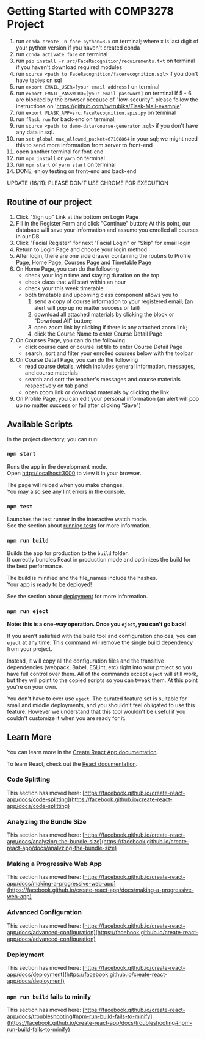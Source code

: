# Getting Started with COMP3278 Project

1. run `conda create -n face python=3.x` on terminal; where x is last digit of your python version if you haven't created conda
2. run `conda activate face`  on terminal
3. run `pip install -r src/FaceRecognition/requirements.txt` on terminal if you haven't download required modules
4. run `source <path to FaceRecognition/facerecognition.sql>`  if you don't have tables on sql
5. run `export EMAIL_USER=[your email address]` on terminal
6. run `export EMAIL_PASSWORD=[your email password]` on terminal
If 5 - 6 are blocked by the browser because of "low-security". please follow the instructions on
'https://github.com/twtrubiks/Flask-Mail-example'
7. run `export FLASK_APP=src.FaceRecognition.apis.py` on terminal
8. run `flask run` for back-end on terminal;
9. run `source <path to demo-data/course-generator.sql>` if you don't have any data in sql.
10. run `set global max_allowed_packet=67108864` in your sql; we might need this to send more information from server to front-end
11. open another terminal for font-end
12. run `npm install` or `yarn` on terminal
13. run `npm start` or `yarn start` on terminal
14. DONE, enjoy testing on front-end and back-end

UPDATE (16/11): PLEASE DON'T USE CHROME FOR EXECUTION

## Routine of our project

1. Click "Sign up" Link at the bottom on Login Page
2. Fill in the Register Form and click "Continue" button;
At this point, our database will save your information and assume you enrolled all courses in our DB
3. Click "Facial Register" for next "Facial Login" or "Skip" for email login
4. Return to Login Page and choose your login method
5. After login, there are one side drawer containing the routers to Profile Page, Home Page, Courses Page and Timetable Page
6. On Home Page, you can do the following
    - check your login time and staying duration on the top
    - check class that will start within an hour
    - check your this week timetable
    - both timetable and upcoming class component allows you to
        1. send a copy of course information to your registered email; (an alert will pop up no matter success or fail)
        2. download all attached materials by clicking the block or "Download All" button;
        3. open zoom link by clicking if there is any attached zoom link;  
        4. click the Course Name to enter Course Detail Page
7. On Courses Page, you can do the following
    - click course card or course list tile to enter Course Detail Page
    - search, sort and filter your enrolled courses below with the toolbar
8. On Course Detail Page, you can do the following
    - read course details, which includes general information, messages, and course materials
    - search and sort the teacher's messages and course materials respectively on tab panel
    - open zoom link or download materials by clicking the link
9. On Profile Page, you can edit your personal information (an alert will pop up no matter success or fail after clicking "Save")

## Available Scripts

In the project directory, you can run:

### `npm start`

Runs the app in the development mode.\
Open [http://localhost:3000](http://localhost:3000) to view it in your browser.

The page will reload when you make changes.\
You may also see any lint errors in the console.

### `npm test`

Launches the test runner in the interactive watch mode.\
See the section about [running tests](https://facebook.github.io/create-react-app/docs/running-tests) for more information.

### `npm run build`

Builds the app for production to the `build` folder.\
It correctly bundles React in production mode and optimizes the build for the best performance.

The build is minified and the file_names include the hashes.\
Your app is ready to be deployed!

See the section about [deployment](https://facebook.github.io/create-react-app/docs/deployment) for more information.

### `npm run eject`

**Note: this is a one-way operation. Once you `eject`, you can't go back!**

If you aren't satisfied with the build tool and configuration choices, you can `eject` at any time. This command will remove the single build dependency from your project.

Instead, it will copy all the configuration files and the transitive dependencies (webpack, Babel, ESLint, etc) right into your project so you have full control over them. All of the commands except `eject` will still work, but they will point to the copied scripts so you can tweak them. At this point you're on your own.

You don't have to ever use `eject`. The curated feature set is suitable for small and middle deployments, and you shouldn't feel obligated to use this feature. However we understand that this tool wouldn't be useful if you couldn't customize it when you are ready for it.

## Learn More

You can learn more in the [Create React App documentation](https://facebook.github.io/create-react-app/docs/getting-started).

To learn React, check out the [React documentation](https://reactjs.org/).

### Code Splitting

This section has moved here: [https://facebook.github.io/create-react-app/docs/code-splitting](https://facebook.github.io/create-react-app/docs/code-splitting)

### Analyzing the Bundle Size

This section has moved here: [https://facebook.github.io/create-react-app/docs/analyzing-the-bundle-size](https://facebook.github.io/create-react-app/docs/analyzing-the-bundle-size)

### Making a Progressive Web App

This section has moved here: [https://facebook.github.io/create-react-app/docs/making-a-progressive-web-app](https://facebook.github.io/create-react-app/docs/making-a-progressive-web-app)

### Advanced Configuration

This section has moved here: [https://facebook.github.io/create-react-app/docs/advanced-configuration](https://facebook.github.io/create-react-app/docs/advanced-configuration)

### Deployment

This section has moved here: [https://facebook.github.io/create-react-app/docs/deployment](https://facebook.github.io/create-react-app/docs/deployment)

### `npm run build` fails to minify

This section has moved here: [https://facebook.github.io/create-react-app/docs/troubleshooting#npm-run-build-fails-to-minify](https://facebook.github.io/create-react-app/docs/troubleshooting#npm-run-build-fails-to-minify)

